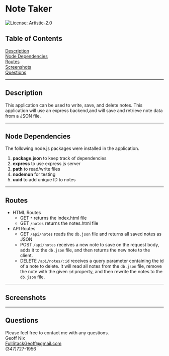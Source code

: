 # Note Taker


[![License: Artistic-2.0](https://img.shields.io/badge/License-Artistic%202.0-0298c3.svg)](https://opensource.org/licenses/Artistic-2.0)

## Table of Contents
[Description](#desription)<br/>
[Node Dependencies](#node-dependencies)<br/>
[Routes](#routes)<br/>
[Screenshots](#screenshots)<br/>
[Questions](#questions)<br/>


---

## Description
This application can be used to write, save, and delete notes. This application will use an express backend,and will save and retrieve note data from a JSON file.

---
## Node Dependencies
The following node.js packages were installed in the application.
1. **package.json** to keep track of dependencies
2. **express** to use express.js server
3. **path** to read/write files 
4. **nodemon** for testing
5. **uuid** to add unique ID to notes


---
## Routes
* HTML Routes
    * GET `*` returns the index.html file
    * GET `/notes` returns the notes.html file
* API Routes
    *   GET `/api/notes` reads the `db.json` file and returns all saved notes as JSON
    * POST `/api/notes` receives a new note to save on the request body, adds it to the `db.json` file, and then returns the new note to the client.
    * DELETE `/api/notes/:id` receives a query parameter containing the id of a note to delete. It will read all notes from the `db.json` file, remove the note with the given `id` property, and then rewrite the notes to the `db.json` file.


---
## Screenshots


---
## Questions
Please feel free to contact me with any questions.<br/>
Geoff Nix<br/>
FullStackGeoff@gmail.com<br/>
(347)727-1956
